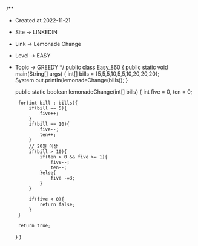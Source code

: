 /**
 * Created at 2022-11-21
 * Site -> LINKEDIN
 * Link -> Lemonade Change
 * Level -> EASY
 * Topic -> GREEDY
 */
public class Easy_860 {
    public static void main(String[] args) {
        int[] bills = {5,5,5,10,5,5,10,20,20,20};
        System.out.println(lemonadeChange(bills));
    }

    public static boolean lemonadeChange(int[] bills) {
        int five = 0, ten = 0;

        for(int bill : bills){
            if(bill == 5){
                five++;
            }
            if(bill == 10){
                five--;
                ten++;
            }
            // 20원 이상
            if(bill > 10){
                if(ten > 0 && five >= 1){
                    five--;
                    ten--;
                }else{
                    five -=3;
                }
            }

            if(five < 0){
                return false;
            }
        }

        return true;
    }
}
